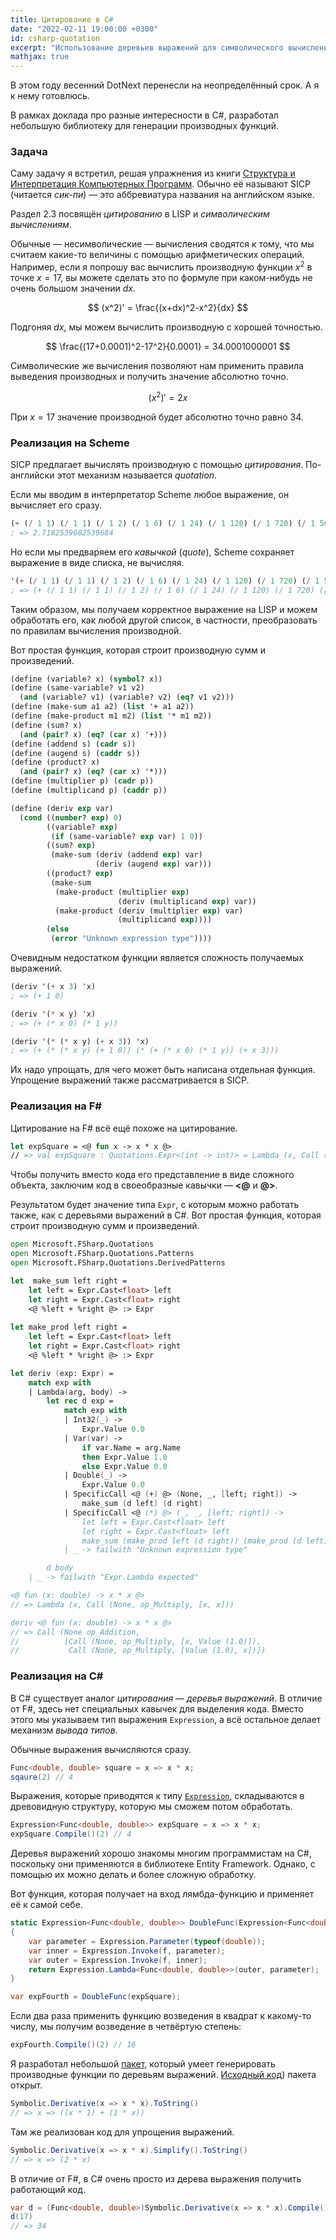 ```yaml
---
title: Цитирование в C#
date: "2022-02-11 19:00:00 +0300"
id: csharp-quotation
excerpt: "Использование деревьев выражений для символического вычисления производных функций."
mathjax: true
---
```


В этом году весенний DotNext перенесли на неопределённый срок. А я к нему готовлюсь.

В рамках доклада про разные интересности в C#, разработал небольшую библиотеку для генерации производных функций.

### Задача

Саму задачу я встретил, решая упражнения из книги [Структура и Интерпретация Компьютерных Программ](https://ru.wikipedia.org/wiki/Структура_и_интерпретация_компьютерных_программ#:~:text=«Структу́ра%20и%20интерпрета́ция%20компью́терных%20програ́мм,технологического%20института%20в%201985%20году.). Обычно её называют SICP (читается *сик-пи*) — это аббревиатура названия на английском языке.

Раздел 2.3 посвящён *цитированию* в LISP и *символическим вычислениям*.

Обычные — несимволические — вычисления сводятся к тому, что мы считаем какие-то величины с помощью арифметических операций. Например, если я попрошу вас вычислить производную функции
$x^2$ в точке $x = 17$, вы можете сделать это по формуле при каком-нибудь не очень большом значении $dx$.

$$
(x^2)' = \frac{(x+dx)^2-x^2}{dx}
$$

Подгоняя $dx$, мы можем вычислить производную с хорошей точностью.

$$
\frac{(17+0.0001)^2-17^2}{0.0001} = 34.0001000001
$$

Символические же вычисления позволяют нам применить правила выведения производных и получить значение абсолютно точно.

$$
(x^2)' = 2x
$$

При $x = 17$ значение производной будет абсолютно точно равно $34$.

### Реализация на Scheme

SICP предлагает вычислять производную с помощью *цитирования*. По-английски этот механизм называется *quotation*.

Если мы вводим в интерпретатор Scheme любое выражение, он вычисляет его сразу.

```scheme
(+ (/ 1 1) (/ 1 1) (/ 1 2) (/ 1 6) (/ 1 24) (/ 1 120) (/ 1 720) (/ 1 5040))
; => 2.7182539682539684
```

Но если мы предваряем его *кавычкой* (*quote*), Scheme сохраняет выражение в виде списка, не вычисляя.

```scheme
'(+ (/ 1 1) (/ 1 1) (/ 1 2) (/ 1 6) (/ 1 24) (/ 1 120) (/ 1 720) (/ 1 5040))
; => (+ (/ 1 1) (/ 1 1) (/ 1 2) (/ 1 6) (/ 1 24) (/ 1 120) (/ 1 720) (/ 1 5040))
```

Таким образом, мы получаем корректное выражение на LISP и можем обработать его, как любой другой список, в частности, преобразовать по правилам вычисления производной.

Вот простая функция, которая строит производную сумм и произведений.

```scheme
(define (variable? x) (symbol? x))
(define (same-variable? v1 v2)
  (and (variable? v1) (variable? v2) (eq? v1 v2)))
(define (make-sum a1 a2) (list '+ a1 a2))
(define (make-product m1 m2) (list '* m1 m2))
(define (sum? x)
  (and (pair? x) (eq? (car x) '+)))
(define (addend s) (cadr s))
(define (augend s) (caddr s))
(define (product? x)
  (and (pair? x) (eq? (car x) '*)))
(define (multiplier p) (cadr p))
(define (multiplicand p) (caddr p))

(define (deriv exp var)
  (cond ((number? exp) 0)
        ((variable? exp)
         (if (same-variable? exp var) 1 0))
        ((sum? exp)
         (make-sum (deriv (addend exp) var)
                   (deriv (augend exp) var)))
        ((product? exp)
         (make-sum
          (make-product (multiplier exp)
                        (deriv (multiplicand exp) var))
          (make-product (deriv (multiplier exp) var)
                        (multiplicand exp))))
        (else
         (error "Unknown expression type"))))
```

Очевидным недостатком функции является сложность получаемых выражений.

```scheme
(deriv '(+ x 3) 'x)
; => (+ 1 0)

(deriv '(* x y) 'x)
; => (+ (* x 0) (* 1 y))

(deriv '(* (* x y) (+ x 3)) 'x)
; => (+ (* (* x y) (+ 1 0)) (* (+ (* x 0) (* 1 y)) (+ x 3)))
```

Их надо упрощать, для чего может быть написана отдельная функция. Упрощение выражений также рассматривается в SICP.

### Реализация на F#

Цитирование на F# всё ещё похоже на цитирование.

```fsharp
let expSquare = <@ fun x -> x * x @>
// => val expSquare : Quotations.Expr<(int -> int)> = Lambda (x, Call (None, op_Multiply, [x, x]))
```

Чтобы получить вместо кода его представление в виде сложного объекта, заключим код в своеобразные кавычки — **<@** и **@>**.

Результатом будет значение типа `Expr`, с которым можно работать также, как с деревьями выражений в C#.
Вот простая функция, которая строит производную сумм и произведений.

```fsharp
open Microsoft.FSharp.Quotations
open Microsoft.FSharp.Quotations.Patterns
open Microsoft.FSharp.Quotations.DerivedPatterns

let  make_sum left right =
    let left = Expr.Cast<float> left
    let right = Expr.Cast<float> right 
    <@ %left + %right @> :> Expr
    
let make_prod left right =
    let left = Expr.Cast<float> left
    let right = Expr.Cast<float> right 
    <@ %left * %right @> :> Expr

let deriv (exp: Expr) =
    match exp with
    | Lambda(arg, body) ->
        let rec d exp =
            match exp with
            | Int32(_) ->
                Expr.Value 0.0
            | Var(var) ->
                if var.Name = arg.Name
                then Expr.Value 1.0
                else Expr.Value 0.0
            | Double(_) ->
                Expr.Value 0.0
            | SpecificCall <@ (+) @> (None, _, [left; right]) ->
                make_sum (d left) (d right)
            | SpecificCall <@ (*) @> (_, _, [left; right]) ->
                let left = Expr.Cast<float> left
                let right = Expr.Cast<float> left
                make_sum (make_prod left (d right)) (make_prod (d left) right)
            | _ -> failwith "Unknown expression type"

        d body
    | _ -> failwith "Expr.Lambda expected"

<@ fun (x: double) -> x * x @>
// => Lambda (x, Call (None, op_Multiply, [x, x]))

deriv <@ fun (x: double) -> x * x @>
// => Call (None op_Addition,
//          [Call (None, op_Multiply, [x, Value (1.0)]),
//           Call (None, op_Multiply, [Value (1.0), x])])
```

### Реализация на C#

В C# существует аналог *цитирования* — *деревья выражений*. В отличие от F#, здесь нет специальных кавычек для выделения кода. Вместо этого мы указываем тип выражения `Expression`, а всё остальное делает механизм *вывода типов*.

Обычные выражения вычисляются сразу.

```c#
Func<double, double> square = x => x * x;
sqaure(2) // 4
```

Выражения, которые приводятся к типу [`Expression`](https://docs.microsoft.com/en-us/dotnet/api/system.linq.expressions.expression), складываются в древовидную структуру, которую мы сможем потом обработать.

```c#
Expression<Func<double, double>> expSquare = x => x * x;
expSquare.Compile()(2) // 4
```

Деревья выражений хорошо знакомы многим программистам на C#, поскольку они применяются в библиотеке Entity Framework. Однако, с помощью их можно делать и более сложную обработку.

Вот функция, которая получает на вход лямбда-функцию и применяет её к самой себе.

```c#
static Expression<Func<double, double>> DoubleFunc(Expression<Func<double, double>> f)
{
    var parameter = Expression.Parameter(typeof(double));
    var inner = Expression.Invoke(f, parameter);
    var outer = Expression.Invoke(f, inner);
    return Expression.Lambda<Func<double, double>>(outer, parameter);
}

var expFourth = DoubleFunc(expSquare);
```

Если два раза применить функцию возведения в квадрат к какому-то числу, мы получим возведение в четвёртую степень:

```c#
expFourth.Compile()(2) // 16
```

Я разработал небольшой [пакет](https://www.nuget.org/packages/SySharp/), который умеет генерировать производные функции по деревьям выражений. [Исходный код](https://github.com/markshevchenko/sysharp)) пакета открыт.

```c#
Symbolic.Derivative(x => x * x).ToString()
// => x => ((x * 1) + (1 * x))
```

Там же реализован код для упрощения выражений.

```c#
Symbolic.Derivative(x => x * x).Simplify().ToString()
// => x => (2 * x)
```

В отличие от F#, в C# очень просто из дерева выражения получить работающий код.

```c#
var d = (Func<double, double>)Symbolic.Derivative(x => x * x).Compile();
d(17)
// => 34
```